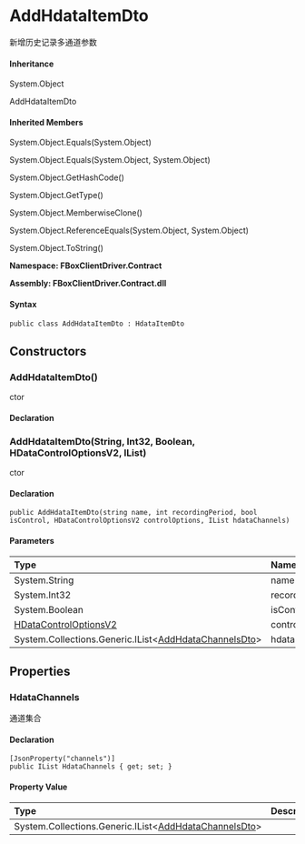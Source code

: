 # AddHdataItemDto

新增历史记录多通道参数

#### Inheritance

System.Object

AddHdataItemDto

#### Inherited Members

System.Object.Equals\(System.Object\)

System.Object.Equals\(System.Object, System.Object\)

System.Object.GetHashCode\(\)

System.Object.GetType\(\)

System.Object.MemberwiseClone\(\)

System.Object.ReferenceEquals\(System.Object, System.Object\)

System.Object.ToString\(\)

**Namespace: FBoxClientDriver.Contract**

**Assembly: FBoxClientDriver.Contract.dll**

#### Syntax <a id="FBoxClientDriver_Contract_AddHdataItemDto_syntax"></a>

```text
public class AddHdataItemDto : HdataItemDto
```

## Constructors <a id="constructors"></a>

### AddHdataItemDto\(\) <a id="FBoxClientDriver_Contract_AddHdataItemDto__ctor"></a>

ctor

#### Declaration

### AddHdataItemDto\(String, Int32, Boolean, HDataControlOptionsV2, IList\) <a id="FBoxClientDriver_Contract_AddHdataItemDto__ctor_System_String_System_Int32_System_Boolean_FBoxClientDriver_Contract_HDataControlOptionsV2_System_Collections_Generic_IList_FBoxClientDriver_Contract_AddHdataChannelsDto__"></a>

ctor

#### Declaration

```text
public AddHdataItemDto(string name, int recordingPeriod, bool isControl, HDataControlOptionsV2 controlOptions, IList hdataChannels)
```

#### Parameters

| Type | Name | Description |
| :--- | :--- | :--- |
| System.String | name |  |
| System.Int32 | recordingPeriod |  |
| System.Boolean | isControl |  |
| [HDataControlOptionsV2](https://docs.flexem.net/fbox/zh-cn/sdk/FBoxClientDriver.Contract.HDataControlOptionsV2.html) | controlOptions |  |
| System.Collections.Generic.IList&lt;[AddHdataChannelsDto](https://docs.flexem.net/fbox/zh-cn/sdk/FBoxClientDriver.Contract.AddHdataChannelsDto.html)&gt; | hdataChannels |  |

## Properties <a id="properties"></a>

### HdataChannels <a id="FBoxClientDriver_Contract_AddHdataItemDto_HdataChannels"></a>

通道集合

#### Declaration

```text
[JsonProperty("channels")]
public IList HdataChannels { get; set; }
```

#### Property Value

| Type | Description |
| :--- | :--- |
| System.Collections.Generic.IList&lt;[AddHdataChannelsDto](https://docs.flexem.net/fbox/zh-cn/sdk/FBoxClientDriver.Contract.AddHdataChannelsDto.html)&gt; |  |


